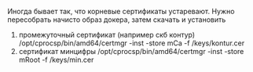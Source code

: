 Иногда бывает так, что корневые сертификаты устаревают. 
Нужно пересобрать начисто образ докера, затем скачать и установить
1. промежуточный сертификат (например скб контур) /opt/cprocsp/bin/amd64/certmgr -inst -store mCa -f /keys/kontur.cer
2. сертификат минцифры /opt/cprocsp/bin/amd64/certmgr -inst -store mRoot -f /keys/min.cer

